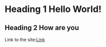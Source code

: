 # Heading 1 Hello World!
## Heading 2 How are you
Link to the site:[Link](https://github.com/Kav1770/cse15l-lab-reports/edit/main/index.md)
